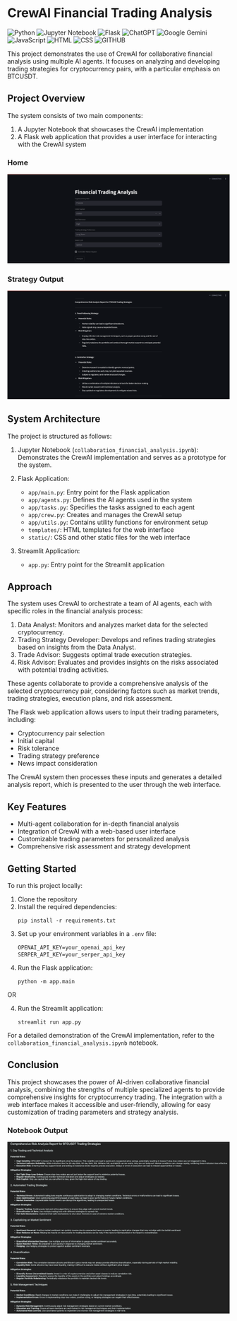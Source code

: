 # CrewAI Financial Trading Analysis

![Python](https://img.shields.io/badge/python-3670A0?style=for-the-badge&logo=python&logoColor=ffdd54)
![Jupyter Notebook](https://img.shields.io/badge/jupyter-%23FA0F00.svg?style=for-the-badge&logo=jupyter&logoColor=white)
![Flask](https://img.shields.io/badge/flask-%23000.svg?style=for-the-badge&logo=flask&logoColor=white)
![ChatGPT](https://img.shields.io/badge/ChatGPT-74aa9c?style=for-the-badge&logo=openai&logoColor=white)
![Google Gemini](https://img.shields.io/badge/Google%20Gemini-8E75B2?style=for-the-badge&logo=googlegemini&logoColor=white)
![JavaScript](https://img.shields.io/badge/JavaScript-323330?style=for-the-badge&logo=javascript&logoColor=F7DF1E)
![HTML](https://img.shields.io/badge/HTML5-E34F26?style=for-the-badge&logo=html5&logoColor=white)
![CSS](https://img.shields.io/badge/CSS3-1572B6?style=for-the-badge&logo=css3&logoColor=white)
![GITHUB](https://img.shields.io/badge/GitHub-100000?style=for-the-badge&logo=github&logoColor=white)

This project demonstrates the use of CrewAI for collaborative financial analysis using multiple AI agents. It focuses on analyzing and developing trading strategies for cryptocurrency pairs, with a particular emphasis on BTCUSDT.

## Project Overview

The system consists of two main components:
1. A Jupyter Notebook that showcases the CrewAI implementation
2. A Flask web application that provides a user interface for interacting with the CrewAI system

### Home
<a target="_blank">
    <img src="images/home2.png" />
</a>

### Strategy Output
<a target="_blank">
    <img src="images/output2.png" />
</a>

## System Architecture

The project is structured as follows:

1. Jupyter Notebook (`collaboration_financial_analysis.ipynb`): Demonstrates the CrewAI implementation and serves as a prototype for the system.

2. Flask Application:
   - `app/main.py`: Entry point for the Flask application
   - `app/agents.py`: Defines the AI agents used in the system
   - `app/tasks.py`: Specifies the tasks assigned to each agent
   - `app/crew.py`: Creates and manages the CrewAI setup
   - `app/utils.py`: Contains utility functions for environment setup
   - `templates/`: HTML templates for the web interface
   - `static/`: CSS and other static files for the web interface

3. Streamlit Application:
    - `app.py`: Entry point for the Streamlit application

## Approach

The system uses CrewAI to orchestrate a team of AI agents, each with specific roles in the financial analysis process:

1. Data Analyst: Monitors and analyzes market data for the selected cryptocurrency.
2. Trading Strategy Developer: Develops and refines trading strategies based on insights from the Data Analyst.
3. Trade Advisor: Suggests optimal trade execution strategies.
4. Risk Advisor: Evaluates and provides insights on the risks associated with potential trading activities.

These agents collaborate to provide a comprehensive analysis of the selected cryptocurrency pair, considering factors such as market trends, trading strategies, execution plans, and risk assessment.

The Flask web application allows users to input their trading parameters, including:
- Cryptocurrency pair selection
- Initial capital
- Risk tolerance
- Trading strategy preference
- News impact consideration

The CrewAI system then processes these inputs and generates a detailed analysis report, which is presented to the user through the web interface.

## Key Features

- Multi-agent collaboration for in-depth financial analysis
- Integration of CrewAI with a web-based user interface
- Customizable trading parameters for personalized analysis
- Comprehensive risk assessment and strategy development

## Getting Started

To run this project locally:

1. Clone the repository
2. Install the required dependencies:
   ```
   pip install -r requirements.txt
   ```
3. Set up your environment variables in a `.env` file:
   ```
   OPENAI_API_KEY=your_openai_api_key
   SERPER_API_KEY=your_serper_api_key
   ```
4. Run the Flask application:
   ```
   python -m app.main
   ```
OR

4. Run the Streamlit application:
   ```
   streamlit run app.py
   ```


For a detailed demonstration of the CrewAI implementation, refer to the `collaboration_financial_analysis.ipynb` notebook.

## Conclusion

This project showcases the power of AI-driven collaborative financial analysis, combining the strengths of multiple specialized agents to provide comprehensive insights for cryptocurrency trading. The integration with a web interface makes it accessible and user-friendly, allowing for easy customization of trading parameters and strategy analysis.

### Notebook Output
<a target="_blank">
    <img src="images/output.png" />
</a>
